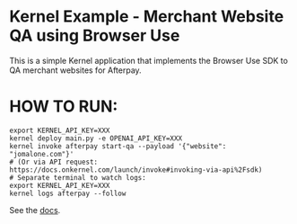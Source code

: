 # Kernel Example - Merchant Website QA using Browser Use

This is a simple Kernel application that implements the Browser Use SDK to QA merchant websites for Afterpay.

# HOW TO RUN:
```
export KERNEL_API_KEY=XXX
kernel deploy main.py -e OPENAI_API_KEY=XXX
kernel invoke afterpay start-qa --payload '{"website": "jomalone.com"}'
# (Or via API request: https://docs.onkernel.com/launch/invoke#invoking-via-api%2Fsdk)
# Separate terminal to watch logs:
export KERNEL_API_KEY=XXX
kernel logs afterpay --follow
```

See the [docs](https://docs.onkernel.com/build/browser-frameworks).
